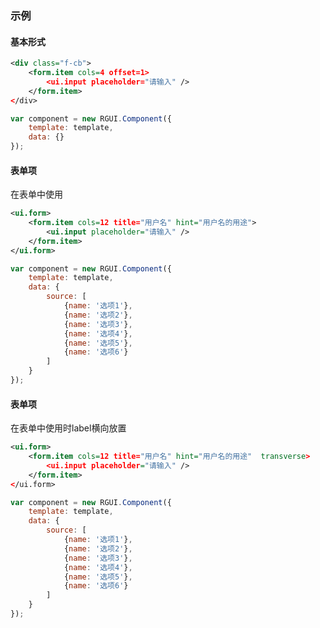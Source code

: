 ### 示例
#### 基本形式

<div class="m-example"></div>

```xml
<div class="f-cb">
    <form.item cols=4 offset=1>
        <ui.input placeholder="请输入" />
    </form.item>
</div>
```

```javascript
var component = new RGUI.Component({
    template: template,
    data: {}
});
```

#### 表单项
在表单中使用

<div class="m-example"></div>

```xml
<ui.form>
    <form.item cols=12 title="用户名" hint="用户名的用途">
        <ui.input placeholder="请输入" />
    </form.item>
</ui.form>
```

```javascript
var component = new RGUI.Component({
    template: template,
    data: {
        source: [
            {name: '选项1'},
            {name: '选项2'},
            {name: '选项3'},
            {name: '选项4'},
            {name: '选项5'},
            {name: '选项6'}
        ]
    }
});
```

#### 表单项
在表单中使用时label横向放置

<div class="m-example"></div>

```xml
<ui.form>
    <form.item cols=12 title="用户名" hint="用户名的用途"  transverse>
        <ui.input placeholder="请输入" />
    </form.item>
</ui.form>
```

```javascript
var component = new RGUI.Component({
    template: template,
    data: {
        source: [
            {name: '选项1'},
            {name: '选项2'},
            {name: '选项3'},
            {name: '选项4'},
            {name: '选项5'},
            {name: '选项6'}
        ]
    }
});
```
